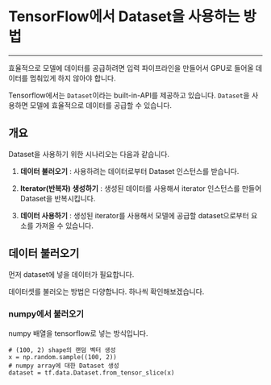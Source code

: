 # TensorFlow에서 Dataset을 사용하는 방법

---

효율적으로 모델에 데이터를 공급하려면 입력 파이프라인을 만들어서 GPU로 들어올
데이터를 멈춰있게 하지 않아야 합니다.

Tensorflow에서는 `Dataset`이라는 built-in-API를 제공하고 있습니다. `Dataset`을
사용하면 모델에 효율적으로 데이터를 공급할 수 있습니다.

## 개요

Dataset을 사용하기 위한 시나리오는 다음과 같습니다.

1. **데이터 불러오기** : 사용하려는 데이터로부터 Dataset 인스턴스를 받습니다.

2. **Iterator(반복자) 생성하기** : 생성된 데이터를 사용해서 iterator 인스턴스를
만들어 Dataset을 반복시킵니다.

3. **데이터 사용하기** : 생성된 iterator를 사용해서 모델에 공급할 dataset으로부터
요소를 가져올 수 있습니다.


## 데이터 불러오기

먼저 dataset에 넣을 데이터가 필요합니다.

데이터셋를 불러오는 방법은 다양합니다. 하나씩 확인해보겠습니다.

### numpy에서 불러오기

numpy 배열을 tensorflow로 넣는 방식입니다.

```
# (100, 2) shape의 랜덤 벡터 생성
x = np.random.sample((100, 2))
# numpy array에 대한 Dataset 생성
dataset = tf.data.Dataset.from_tensor_slice(x)
```
